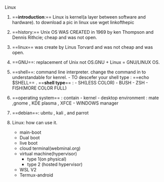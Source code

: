 Linux

1. ==**introduction**:== Linux is kernel(a layer between software and hardware).
  to download a pic in linux use wget linkofthepic
2. ==history:== Unix OS WAS CREATED in 1969 by ken Thompson and Dennis Rithcie; cheap and was not open.
3. ==linux== was create by Linus Torvard and was not cheap and was open.
4. ==GNU==: replacement of Unix not OS.GNU + Linux = GNU/LINUX OS.
5. ==shell==: command line interpreter. change the command in to understandable for kenrel.
        - TO descefer your shell type : ==echo $SHELL== .
    ==**shell type**== :
        -  SH(LESS COLOR)
        -  BUSH
        - ZSH
        - FISH(MORE COLOR FULL)

6. ==operating system== : contain
         - kernel
         - desktop environment : mate ,gnome , KDE plasma , XFCE
         - WINDOWS manager
7. ==debian==: ubntu , kali , and parrot
8. Linux: how can use it.
     - main-boot
     - Dual boot
     - live boot 
     - cloud terminal(webminal.org)
     - virtual machine(hypervisor)
         - type 1(on physical)
         - type 2 (hosted hypervisor)
     - WSL V2
     - Termux-android
